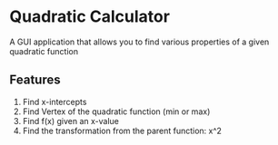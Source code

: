 # Quadratic Calculator

A GUI application that allows you to find various properties of a given quadratic function

## Features
1. Find x-intercepts
2. Find Vertex of the quadratic function (min or max)
3. Find f(x) given an x-value
4. Find the transformation from the parent function: x^2
